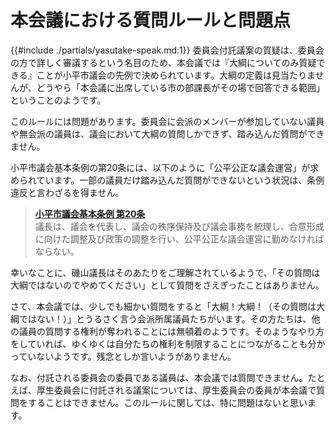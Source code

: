 # 本会議における質問ルールと問題点

{{#include ./partials/yasutake-speak.md:1}} 委員会付託議案の質疑は、委員会の方で詳しく審議するという名目のため、本会議では『大綱についてのみ質疑できる』ことが小平市議会の先例で決められています。大綱の定義は見当たりませんが、どうやら「本会議に出席している市の部課長がその場で回答できる範囲」ということのようです。

このルールには問題があります。委員会に会派のメンバーが参加していない議員や無会派の議員は、議会において大綱の質問しかできず、踏み込んだ質問ができません。

小平市議会基本条例の第20条には、以下のように「公平公正な議会運営」が求められています。一部の議員だけ踏み込んだ質問ができないという状況は、条例違反と言わざるを得ません。

> **[小平市議会基本条例 第20条](https://www.city.kodaira.tokyo.jp/reiki/reiki_honbun/g135RG00001095.html#e000000296)**  
> 議長は、議会を代表し、議会の秩序保持及び議会事務を統理し、合意形成に向けた調整及び政策の調整を行い、公平公正な議会運営に勤めなければならない。

幸いなことに、磯山議長はそのあたりをご理解されているようで、「その質問は大綱ではないのでやめてください」として質問をさえぎったことはありません。

さて、本会議では、少しでも細かい質問をすると「大綱！大綱！（その質問は大綱ではない！）」とうるさく言う会派所属議員たちがいます。その方たちは、他の議員の質問する権利が奪われることには無頓着のようです。そのようなやり方をしていれば、ゆくゆくは自分たちの権利を制限することにつながることも分かっていないようです。残念としか言いようがありません。

なお、付託される委員会の委員である議員は、本会議では質問できません。たとえば、厚生委員会に付託される議案については、厚生委員会の委員が本会議で質問をすることはできません。このルールに関しては、特に問題はないと思います。